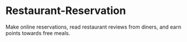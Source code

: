 # Restaurant-Reservation
Make online reservations, read restaurant reviews from diners, and earn points towards free meals.
